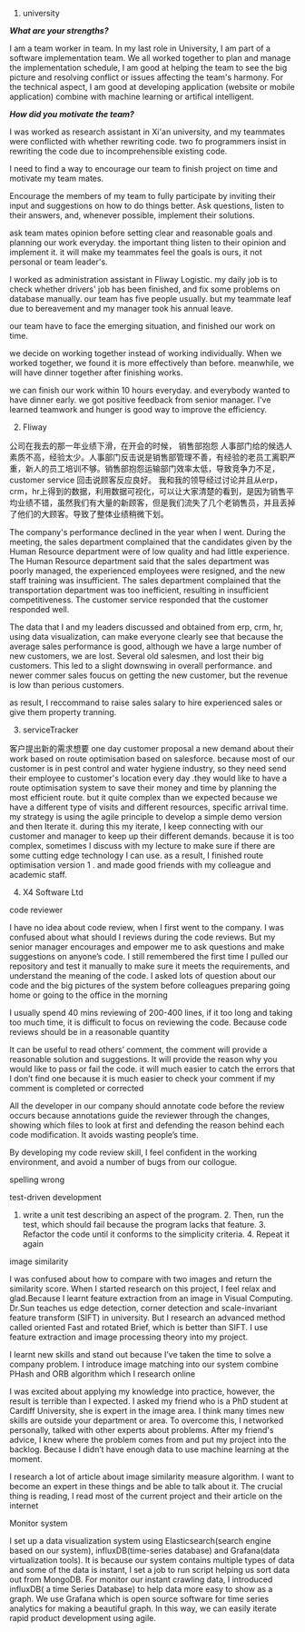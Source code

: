 1. university


***What are your strengths?***

I am a team worker in team. In my last role in University, I am part of a software implementation team. We all worked together to plan and manage the implementation schedule, I am good at helping the team to see the big picture and resolving conflict or issues affecting the team's harmony. For the technical aspect, I am good at developing application (website or mobile application) combine with machine learning or artifical intelligent.


***How did you motivate the team?***

I was worked as research assistant in Xi'an university, and my teammates were conflicted with whether rewriting code. two fo programmers insist in rewriting the code due to incomprehensible existing code.

I need to find a way to encourage our team to finish project on time and motivate my team mates.

Encourage the members of my team to fully participate by inviting their input and suggestions on how to do things better. Ask questions, listen to their answers, and, whenever possible, implement their solutions.

ask team mates opinion before setting clear and reasonable goals and planning our work everyday. the important thing listen to their opinion and implement it. it will make my teammates feel the goals is ours, it not personal or team leader's.


I worked as administration assistant in Fliway Logistic. my daily job is to check whether drivers' job has been finished, and fix some problems on database manually. our team has five people usually.
but my teammate leaf due to bereavement and my manager took his annual leave.

our team have to face the emerging situation, and finished our work on time.

we decide on working together instead of working individually. When we worked together, we found it is more effectively than before. meanwhile, we will have dinner together after finishing works.

we can finish our work within 10 hours everyday. and everybody wanted to have dinner early. we got positive feedback from senior manager. I've learned teamwork and hunger is good way to improve the efficiency.



2. Fliway

公司在我去的那一年业绩下滑，在开会的时候， 销售部抱怨 人事部门给的候选人素质不高，经验太少。人事部门反击说是销售部管理不善，有经验的老员工离职严重，新人的员工培训不够。销售部抱怨运输部门效率太低，导致竞争力不足，customer service 回击说顾客反应良好。
我和我的领导经过讨论并且从erp，crm，hr上得到的数据，利用数据可视化，可以让大家清楚的看到，是因为销售平均业绩不错，虽然我们有大量的新顾客，但是我们流失了几个老销售员，并且丢掉了他们的大顾客。导致了整体业绩稍微下划。

The company's performance declined in the year when I went. During the meeting, the sales department complained that the candidates given by the Human Resource department were of low quality and had little experience. The Human Resource department said that the sales department was poorly managed, the experienced employees were resigned, and the new staff training was insufficient. The sales department complained that the transportation department was too inefficient, resulting in insufficient competitiveness. The customer service responded that the customer responded well.

The data that I and my leaders discussed and obtained from erp, crm, hr, using data visualization, can make everyone clearly see that because the average sales performance is good, although we have a large number of new customers, we are lost. Several old salesmen, and lost their big customers. This led to a slight downswing in overall performance. and newer commer sales foucus on getting the new customer, but the revenue is low than perious customers.

as result, I reccommand to raise sales salary to hire experienced sales or give them property tranning.


3. serviceTracker

客户提出新的需求想要
one day customer proposal a new demand about their work based on route optimisation based on salesforce.
because most of our customer is in pest control and water hygiene industry, so they need send their employee to customer's location every day .they would like to have a route optimisation system to save their money and time by planning the most efficient route. but it quite complex than we expected because we have a different type of visits and different resources, specific arrival time. 
my strategy is using the agile principle to develop a simple demo version and then Iterate it. during this my iterate, I keep connecting with our customer and manager to keep up their different demands. because it is too complex, sometimes I discuss with my lecture to make sure if there are some cutting edge technology I can use.
as a result, I finished route optimisation version 1 . and made good friends with my colleague and academic staff.

4. X4 Software Ltd

code reviewer


I have no idea about code review, when I first went to the company. I was confused about what should I reviews during the code reviews. But my senior manager encourages and empower me to ask questions and make suggestions on anyone’s code. I still remembered the first time I pulled our repository and test it manually to make sure it meets the requirements, and understand the meaning of the code. I asked lots of question about our code and the big pictures of the system before colleagues preparing going home or going to the office in the morning

 I usually spend 40 mins reviewing of 200-400 lines, if it too long and taking too much time, it is difficult to focus on reviewing the code. Because code reviews should be in a reasonable quantity

 It can be useful to read others’ comment, the comment will provide a reasonable solution and suggestions. It will provide the reason why you would like to pass or fail the code. it will much easier to catch the errors that I don’t find one because it is much easier to check your comment if my comment is completed or corrected

All the developer in our company should annotate code before the review occurs because annotations guide the reviewer through the changes, showing which files to look at first and defending the reason behind each code modification. It avoids wasting people’s time.

By developing my code review skill, I feel confident in the working environment, and avoid a number of bugs from our collogue.

spelling wrong


test-driven development

 1. write a unit test describing an aspect of the program. 2. Then, run the test, which should fail because the program lacks that feature. 3. Refactor the code until it conforms to the simplicity criteria. 4. Repeat it again


image similarity

 I was confused about how to compare with two images and return the similarity score. When I started research on this project, I feel relax and glad.Because I learnt feature extraction from an image in Visual Computing. Dr.Sun teaches us edge detection, corner detection and scale-invariant feature transform (SIFT) in university. But  I research an advanced method called oriented Fast and rotated Brief, which is better than SIFT.  I use feature extraction and image processing theory into my project.

I learnt new skills and stand out because I’ve taken the time to solve a company problem. I introduce image matching into our system combine PHash and ORB algorithm which I research online

 I was excited about applying my knowledge into practice, however, the result is terrible than I expected. I asked my friend who is a PhD student at Cardiff University, she is expert in the image area. I think many times new skills are outside your department or area. To overcome this, I networked personally, talked with other experts about problems. After my friend's advice, I knew where the problem comes from and put my project into the backlog. Because I didn’t have enough data to use machine learning at the moment.

I research a lot of article about image similarity measure algorithm. I want to become an expert in these things and be able to talk about it. The crucial thing is reading, I read most of the current project and their article on the internet 


Monitor system

I set up a data visualization system using Elasticsearch(search engine based on our system), influxDB(time-series database) and Grafana(data virtualization tools). It is because our system contains multiple types of data and some of the data is instant, I set a job to run script helping us sort data out from MongoDB. For monitor our instant crawling data, I introduced influxDB( a time Series Database) to help data more easy to show as a graph. We use Grafana which is open source software for time series analytics for making a beautiful graph. In this way, we can easily iterate rapid product development using agile.
